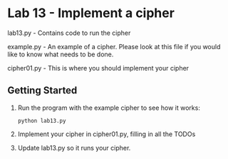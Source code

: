 # Lab 13 - Implement a cipher

lab13.py - Contains code to run the cipher

example.py - An example of a cipher. Please look at this file if you would like to know what needs to be done.

cipher01.py - This is where you should implement your cipher


## Getting Started

1. Run the program with the example cipher to see how it works:

    `python lab13.py`

2. Implement your cipher in cipher01.py, filling in all the TODOs

3. Update lab13.py so it runs your cipher.

